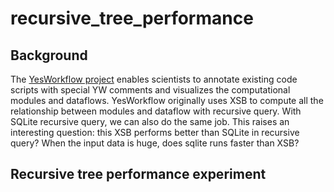 # recursive_tree_performance

## Background

The [YesWorkflow project](https://github.com/yesworkflow-org/yw-prototypes/tree/log-file-parsing) enables scientists to annotate existing code scripts with special YW comments and visualizes the computational modules and dataflows. YesWorkflow originally uses XSB to compute all the relationship between modules and dataflow with recursive query. With SQLite recursive query, we can also do the same job. This raises an interesting question: this XSB performs better than SQLite in recursive query? When the input data is huge, does sqlite runs faster than XSB? 

## Recursive tree performance experiment

